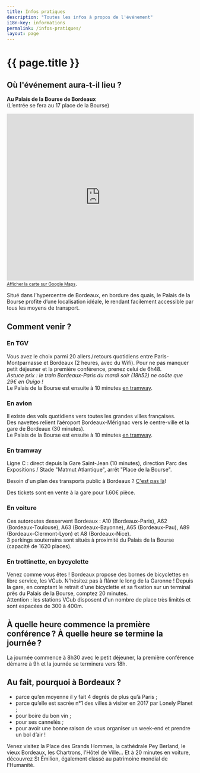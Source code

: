 ```yaml
---
title: Infos pratiques
description: "Toutes les infos à propos de l'événement"
i18n-key: informations
permalink: /infos-pratiques/
layout: page
---
```


# {{ page.title }}

## Où l'événement aura-t-il lieu ?

**Au Palais de la Bourse de Bordeaux**  
(L’entrée se fera au 17 place de la Bourse)

<p>
<iframe src="https://www.google.com/maps/embed?pb=!1m14!1m8!1m3!1d11315.974594521282!2d-0.5702833!3d44.8420627!3m2!1i1024!2i768!4f13.1!3m3!1m2!1s0x0%3A0xc1460f50922834de!2sBordeaux+Palais+de+la+Bourse!5e0!3m2!1sfr!2sfr!4v1530001461818" width="100%" height="450" frameborder="0" style="border:0" allowfullscreen></iframe><br><a href="https://www.google.fr/maps/place/Bordeaux+Palais+de+la+Bourse/@44.8420627,-0.5702833,15z/data=!4m2!3m1!1s0x0:0xc1460f50922834de?sa=X&ved=0ahUKEwjQgaKCvOfbAhUHaRQKHYbBCzMQ_BIIrwEwDg"><small>Afficher la carte sur Google Maps</small></a>.
</p>

Situé dans l’hypercentre de Bordeaux, en bordure des quais, le Palais de la Bourse profite d’une localisation idéale, le rendant facilement accessible par tous les moyens de transport.

## Comment venir ?

### En TGV

Vous avez le choix parmi 20 allers&#8239;/&#8239;retours quotidiens entre Paris-Montparnasse et Bordeaux (2 heures, avec du Wifi). Pour ne pas manquer petit déjeuner et la première conférence, prenez celui de 6h48.  
_Astuce prix : le train Bordeaux-Paris du mardi soir (18h52) ne coûte que 29€ en Ouigo !_  
Le Palais de la Bourse est ensuite à 10 minutes [en tramway](#en-tramway).

### En avion

Il existe des vols quotidiens vers toutes les grandes villes françaises.  
Des navettes relient l’aéroport Bordeaux-Mérignac vers le centre-ville et la gare de Bordeaux (30 minutes).  
Le Palais de la Bourse est ensuite à 10 minutes [en tramway](#en-tramway).

### En tramway

Ligne C : direct depuis la Gare Saint-Jean (10 minutes), direction Parc des Expositions / Stade "Matmut Atlantique", arrêt "Place de la Bourse".

Besoin d'un plan des transports public à Bordeaux ? [C'est pas là](https://www.infotbm.com/fr/consultez-tous-les-plans/plans-du-reseau.html "Plans du réseau TBM")!

Des tickets sont en vente à la gare pour 1.60€ pièce.

### En voiture

Ces autoroutes desservent Bordeaux : A10 (Bordeaux-Paris), A62 (Bordeaux-Toulouse), A63 (Bordeaux-Bayonne), A65 (Bordeaux-Pau), A89 (Bordeaux-Clermont-Lyon) et A8 (Bordeaux-Nice).  
3 parkings souterrains sont situés à proximité du Palais de la Bourse (capacité de 1620 places).

### En trottinette, en bycyclette

Venez comme vous êtes ! Bordeaux propose des bornes de bicyclettes en libre service, les VCub. N'hésitez pas à flâner le long de la Garonne ! Depuis la gare, en comptant le retrait d'une bicyclette et sa fixation sur un terminal près du Palais de la Bourse, comptez 20 minutes.  
Attention : les stations VCub disposent d'un nombre de place très limités et sont espacées de 300 à 400m.

## À quelle heure commence la première conférence ? À quelle heure se termine la journée ?

La journée commence à 8h30 avec le petit déjeuner, la première conférence démarre à 9h et la journée se terminera vers 18h.

## Au fait, pourquoi à Bordeaux ?

* parce qu’en moyenne il y fait 4 degrés de plus qu’à Paris ;
* parce qu’elle est sacrée n°1 des villes à visiter en 2017 par Lonely Planet ;
* pour boire du bon vin ;
* pour ses cannelés ;
* pour avoir une bonne raison de vous organiser un week-end et prendre un bol d’air !

Venez visitez la Place des Grands Hommes, la cathédrale Pey Berland, le vieux Bordeaux, les Chartrons, l'Hôtel de Ville… Et à 20 minutes en voiture, découvrez St Émilion, également classé au patrimoine mondial de l'Humanité.
